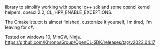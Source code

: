library to simplify working with opencl c++ sdk and some opencl kernel helpers. opencl 2.2, CL_HPP_ENABLE_EXCEPTIONS.

The Cmakelists.txt is almost finished, customize it yourself, I'm tired, I'm leaving for c#.

Tested on windows 10, MinGW, Ninja. https://github.com/KhronosGroup/OpenCL-SDK/releases/tag/v2023.04.17
